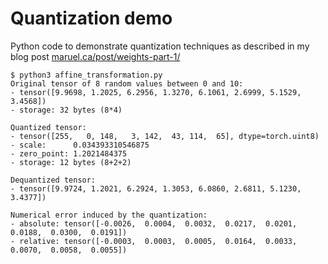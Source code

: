 # Quantization demo

Python code to demonstrate quantization techniques as described in my blog post
[maruel.ca/post/weights-part-1/](https://maruel.ca/post/weights-part-1/)

```
$ python3 affine_transformation.py
Original tensor of 8 random values between 0 and 10:
- tensor([9.9698, 1.2025, 6.2956, 1.3270, 6.1061, 2.6999, 5.1529, 3.4568])
- storage: 32 bytes (8*4)

Quantized tensor:
- tensor([255,   0, 148,   3, 142,  43, 114,  65], dtype=torch.uint8)
- scale:      0.034393310546875
- zero_point: 1.2021484375
- storage: 12 bytes (8+2+2)

Dequantized tensor:
- tensor([9.9724, 1.2021, 6.2924, 1.3053, 6.0860, 2.6811, 5.1230, 3.4377])

Numerical error induced by the quantization:
- absolute: tensor([-0.0026,  0.0004,  0.0032,  0.0217,  0.0201,  0.0188,  0.0300,  0.0191])
- relative: tensor([-0.0003,  0.0003,  0.0005,  0.0164,  0.0033,  0.0070,  0.0058,  0.0055])
```
